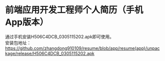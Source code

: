 # 前端应用开发工程师个人简历（手机App版本）
通过手机安装H506C4DCB_0305115202.apk即可使用。</br>
安装包地址：https://github.com/zhangdong910109/resume/blob/app/resume(app)/unpackage/release/H506C4DCB_0305115202.apk
